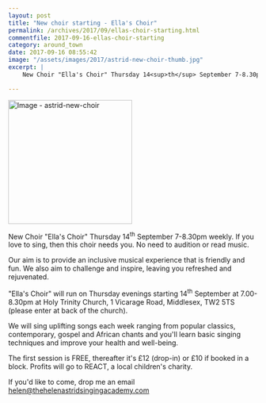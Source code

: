 ```yaml
---
layout: post
title: "New choir starting - Ella's Choir"
permalink: /archives/2017/09/ellas-choir-starting.html
commentfile: 2017-09-16-ellas-choir-starting
category: around_town
date: 2017-09-16 08:55:42
image: "/assets/images/2017/astrid-new-choir-thumb.jpg"
excerpt: |
    New Choir "Ella's Choir" Thursday 14<sup>th</sup> September 7-8.30pm weekly. If you love to sing, then this choir needs you. No need to audition or read music.

---
```


<a href="/assets/images/2017/astrid-new-choir.jpg" title="Click for a larger image"><img src="/assets/images/2017/astrid-new-choir-thumb.jpg" width="250" alt="Image - astrid-new-choir"  class="photo right"/></a>

New Choir "Ella's Choir" Thursday 14<sup>th</sup> September 7-8.30pm weekly. If you love to sing, then this choir needs you. No need to audition or read music.

Our aim is to provide an inclusive musical experience that is friendly and fun.
We also aim to challenge and inspire, leaving you refreshed and rejuvenated.

"Ella's Choir" will run on Thursday evenings starting 14<sup>th</sup> September at 7.00-8.30pm at Holy Trinity Church, 1 Vicarage Road, Middlesex, TW2 5TS (please enter at back of the church).

We will sing uplifting songs each week ranging from popular classics, contemporary, gospel and African chants and you'll learn basic singing techniques and improve your health and well-being.

The first session is FREE, thereafter it's £12 (drop-in) or £10 if booked in a block. Profits will go to REACT, a local children's charity.

If you'd like to come, drop me an email <helen@thehelenastridsingingacademy.com>
